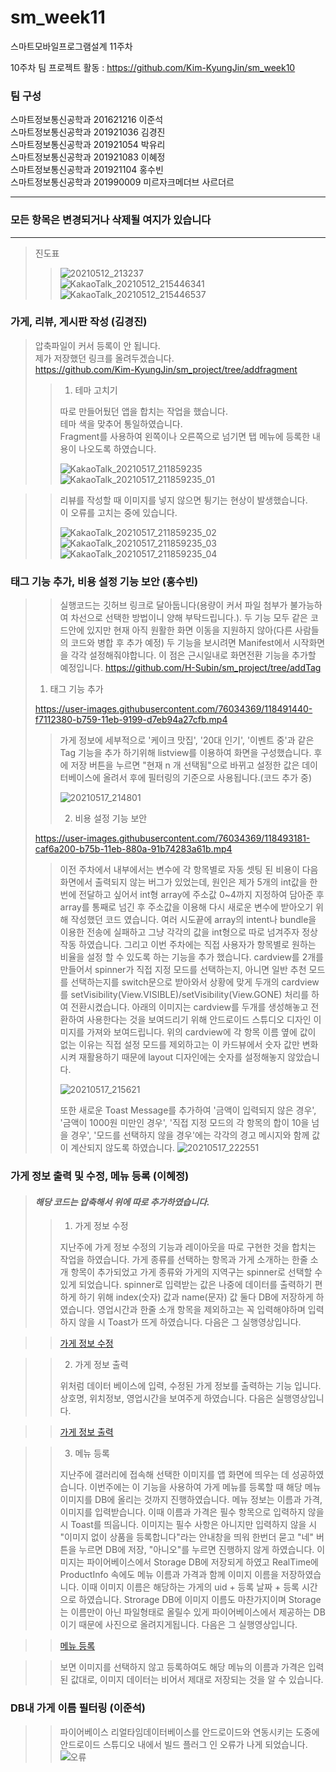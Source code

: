 # sm_week11
스마트모바일프로그램설계 11주차

10주차 팀 프로젝트 활동 : https://github.com/Kim-KyungJin/sm_week10

### 팀 구성   
스마트정보통신공학과 201621216 이준석   
스마트정보통신공학과 201921036 김경진   
스마트정보통신공학과 201921054 박유리   
스마트정보통신공학과 201921083 이혜정   
스마트정보통신공학과 201921104 홍수빈    
스마트정보통신공학과 201990009 미르자크메더브 사르더르    

   ***   
### 모든 항목은 변경되거나 삭제될 여지가 있습니다   
   ***   
   
   
>진도표
>>![20210512_213237](https://user-images.githubusercontent.com/76034369/117975623-d1ef7000-b369-11eb-9232-a562c93b3666.png)   
>>![KakaoTalk_20210512_215446341](https://user-images.githubusercontent.com/57963888/117978537-f1d46300-b36c-11eb-8867-f82abbd1c939.jpg)   
>>![KakaoTalk_20210512_215446537](https://user-images.githubusercontent.com/57963888/117978542-f3059000-b36c-11eb-805b-8ed434f123fc.jpg)   

### 가게, 리뷰, 게시판 작성 (김경진)
>
>압축파일이 커서 등록이 안 됩니다.   
>제가 저장했던 링크를 올려두겠습니다.   
>https://github.com/Kim-KyungJin/sm_project/tree/addfragment   
>>1. 테마 고치기   
>>
>>따로 만들어뒀던 앱을 합치는 작업을 했습니다.   
>>테마 색을 맞추어 통일하였습니다.   
>>Fragment를 사용하여 왼쪽이나 오른쪽으로 넘기면 탭 메뉴에 등록한 내용이 나오도록 하였습니다.   
>>
>>![KakaoTalk_20210517_211859235](https://user-images.githubusercontent.com/57963888/118488334-97654900-b756-11eb-94ce-6e74ed59dfff.png)
>>![KakaoTalk_20210517_211859235_01](https://user-images.githubusercontent.com/57963888/118488339-97fddf80-b756-11eb-85cb-ae2b37c17e8e.png)    
>>

>>리뷰를 작성할 때 이미지를 넣지 않으면 튕기는 현상이 발생했습니다.   
>>이 오류를 고치는 중에 있습니다.   
>>
>>![KakaoTalk_20210517_211859235_02](https://user-images.githubusercontent.com/57963888/118488399-a946ec00-b756-11eb-9584-6f26538da232.png)
>>![KakaoTalk_20210517_211859235_03](https://user-images.githubusercontent.com/57963888/118488404-aa781900-b756-11eb-8a1e-cdee2b569968.png)
>>![KakaoTalk_20210517_211859235_04](https://user-images.githubusercontent.com/57963888/118488410-aa781900-b756-11eb-8b1f-b4cf9ac1a295.png)   
>>
>>
>>
### 태그 기능 추가, 비용 설정 기능 보안 (홍수빈)
>> 실행코드는 깃허브 링크로 달아둡니다(용량이 커서 파일 첨부가 불가능하여 차선으로 선택한 방법이니 양해 부탁드립니다.). 두 기능 모두 같은 코드안에 있지만 현재 아직 원활한 화면 이동을 지원하지 않아(다른 사람들의 코드와 병합 후 추가 예정) 두 기능을 보시려면 Manifest에서 시작화면을 각각 설정해줘야합니다. 이 점은 근시일내로 화면전환 기능을 추가할 예정입니다.
>> https://github.com/H-Subin/sm_project/tree/addTag
>
>1. 태그 기능 추가
>
>https://user-images.githubusercontent.com/76034369/118491440-f7112380-b759-11eb-9199-d7eb94a27cfb.mp4
>>가게 정보에 세부적으로 '케이크 맛집', '20대 인기', '이벤트 중'과 같은 Tag 기능을 추가 하기위해 listview를 이용하여 화면을 구성했습니다.
>>후에 저장 버튼을 누르면 "현재 n 개 선택됨"으로 바뀌고 설정한 값은 데이터베이스에 올려서 후에 필터링의 기준으로 사용됩니다.(코드 추가 중)
>>
>>![20210517_214801](https://user-images.githubusercontent.com/76034369/118491145-a6012f80-b759-11eb-8ef5-c5bbfa0a87f2.png)
>>
>>
>>
>>2. 비용 설정 기능 보안
>>
>https://user-images.githubusercontent.com/76034369/118493181-caf6a200-b75b-11eb-880a-91b74283a61b.mp4
>>이전 주차에서 내부에서는 변수에 각 항목별로 자동 셋팅 된 비용이 다음 화면에서 출력되지 않는 버그가 있었는데, 원인은 제가 5개의 int값을 한번에 전달하고 싶어서
>>int형 array에 주소값 0~4까지 지정하여 담아준 후 array를 통째로 넘긴 후 주소값을 이용해 다시 새로운 변수에 받아오기 위해 작성했던 코드 였습니다.
>>여러 시도끝에 array의 intent나 bundle을 이용한 전송에 실패하고 그냥 각각의 값을 int형으로 따로 넘겨주자 정상작동 하였습니다.
>>그리고 이번 주차에는 직접 사용자가 항목별로 원하는 비율을 설정 할 수 있도록 하는 기능을 추가 했습니다.
>>cardview를 2개를 만들어서 spinner가 직접 지정 모드를 선택하는지, 아니면 일반 추천 모드를 선택하는지를 switch문으로 받아와서 상황에 맞게 두개의 cardview를 setVisibility(View.VISIBLE)/setVisibility(View.GONE) 처리를 하여 전환시켰습니다.
>>아래의 이미지는 cardview를 두개를 생성해놓고 전환하여 사용한다는 것을 보여드리기 위해 안드로이드 스튜디오 디자인 이미지를 가져와 보여드립니다.
>>위의 cardview에 각 항목 이름 옆에 값이 없는 이유는 직접 설정 모드를 제외하고는 이 카드뷰에서 숫자 값만 변화시켜 재활용하기 때문에 layout 디자인에는 숫자를 설정해놓지 않았습니다.
>>
>>![20210517_215621](https://user-images.githubusercontent.com/76034369/118492192-c087d880-b75a-11eb-90d5-a17566b93b32.png)
>>
>>또한 새로운 Toast Message를 추가하여 '금액이 입력되지 않은 경우', '금액이 1000원 미만인 경우', '직접 지정 모드의 각 항목의 합이 10을 넘을 경우', '모드를 선택하지 않을 경우'에는 
>>각각의 경고 메시지와 함께 값이 계산되지 않도록 하였습니다.
>>![20210517_222551](https://user-images.githubusercontent.com/76034369/118496236-e6af7780-b75e-11eb-8209-8d8ff09c15d6.png)
 





### 가게 정보 출력 및 수정, 메뉴 등록 (이혜정)
>
> #### *해당 코드는 압축해서 위에 따로 추가하였습니다.*
> 
>> 1. 가게 정보 수정
>>
>> 지난주에 가게 정보 수정의 기능과 레이아웃을 따로 구현한 것을 합치는 작업을 하였습니다.
>> 가게 종류를 선택하는 항목과 가게 소개하는 한줄 소개 항목이 추가되었고 가게 종류와 가게의 지역구는 spinner로 선택할 수 있게 되었습니다.
>> spinner로 입력받는 값은 나중에 데이터를 출력하기 편하게 하기 위해 index(숫자) 값과 name(문자) 값 둘다 DB에 저장하게 하였습니다.
>> 영업시간과 한줄 소개 항목을 제외하고는 꼭 입력해야하며 입력하지 않을 시 Toast가 뜨게 하였습니다.
>> 다음은 그 실행영상입니다.

>> [가게 정보 수정](https://user-images.githubusercontent.com/79883808/118481209-2f126980-b74e-11eb-998b-3dad08712313.mp4)

>> 2. 가게 정보 출력
>> 
>> 위처럼 데이터 베이스에 입력, 수정된 가게 정보를 출력하는 기능 입니다.
>> 상호명, 위치정보, 영업시간을 보여주게 하였습니다.
>> 다음은 실행영상입니다.

>>[가게 정보 출력](https://user-images.githubusercontent.com/79883808/118482239-6a616800-b74f-11eb-910f-e2f8410eed5c.mp4)


>> 3. 메뉴 등록
>> 
>> 지난주에 갤러리에 접속해 선택한 이미지를 앱 화면에 띄우는 데 성공하였습니다.
>> 이번주에는 이 기능을 사용하여 가게 메뉴를 등록할 때 해당 메뉴 이미지를 DB에 올리는 것까지 진행하였습니다.
>> 메뉴 정보는 이름과 가격, 이미지를 입력받습니다. 이때 이름과 가격은 필수 항목으로 입력하지 않을 시 Toast를 띄웁니다.
>> 이미지는 필수 사항은 아니지만 입력하지 않을 시 "이미지 없이 상품을 등록합니다"라는 안내창을 띄워 한번더 묻고 "네" 버튼을 누르면 DB에 저장, "아니오"를 누르면 진행하지 않게 하였습니다.
>> 이미지는 파이어베이스에서 Storage DB에 저장되게 하였고 RealTime에 ProductInfo 속에도 메뉴 이름과 가격과 함께 이미지 이름을 저장하였습니다.
>> 이때 이미지 이름은 해당하는 가게의 uid + 등록 날짜 + 등록 시간으로 하였습니다.
>> Strorage DB에 이미지 이름도 마찬가지이며 Storage는 이름만이 아닌 파일형태로 올릴수 있게 파이어베이스에서 제공하는 DB이기 때문에 사진으로 올려지게됩니다.
>> 다음은 그 실행영상입니다.
 
>> [메뉴 등록](https://user-images.githubusercontent.com/79883808/118485909-f37a9e00-b753-11eb-9a70-169641ece6b6.mp4)

>> 보면 이미지를 선택하지 않고 등록하여도 해당 메뉴의 이름과 가격은 입력된 값대로, 이미지 데이터는 비어서 제대로 저장되는 것을 알 수 있습니다.
>> 

### DB내 가게 이름 필터링 (이준석)

>>파이어베이스 리얼타임데이터베이스를 안드로이드와 연동시키는 도중에 안드로이드 스튜디오 내에서 빌드 플러그 인 오류가 나게 되었습니다. 
>>![오류](https://user-images.githubusercontent.com/79889548/118489764-2b83e000-b758-11eb-8f49-ce65d1912737.PNG)
